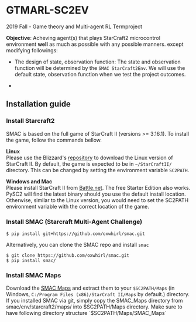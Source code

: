 # GTMARL-SC2EV
2019 Fall - Game theory and Multi-agent RL Termproject

__Objective__: Acheving agent(s) that plays StarCraft2 microcontrol environment __well__ as much as possible with any possible manners.
except modifying followings:
* The design of state, observation function: The state and observation function will be determined by the `SMAC StarCraft2Env`. We will use the default state, observation function when we test the project outcomes.

* 

## Installation guide


### Install Starcraft2   
SMAC is based on the full game of StarCraft II (versions >= 3.16.1). To install the game, follow the commands bellow.  

__Linux__  
Please use the Blizzard's [repository](https://github.com/Blizzard/s2client-proto#downloads) to download the Linux version of StarCraft II. By default, the game is expected to be in `~/StarCraftII/` directory. This can be changed by setting the environment variable `SC2PATH`.  

__Windows and Mac__  
Please install StarCraft II from [Battle.net](https://starcraft2.com/). The free Starter Edition also works. PySC2 will find the latest binary should you use the default install location. Otherwise, similar to the Linux version, you would need to set the SC2PATH environment variable with the correct location of the game.


###  Install SMAC (Starcraft Multi-Agent Challenge)

```
$ pip install git+https://github.com/oxwhirl/smac.git
```

Alternatively, you can clone the SMAC repo and install `smac`
```
$ git clone https://github.com/oxwhirl/smac.git
$ pip install smac/
```

### Install SMAC Maps

Download the [SMAC Maps](https://github.com/oxwhirl/smac/releases/download/v0.1-beta1/SMAC_Maps.zip) and extract them to your `$SC2PATH/Maps` (in Windows, `C:/Program Files (x86)/StarCraft II/Maps` by default.) directory. If you installed SMAC via git, simply copy the SMAC_Maps directory from smac/env/starcraft2/maps/ into $SC2PATH/Maps directory. Make sure to have following directory structure `$SC2PATH/Maps/SMAC_Maps`


